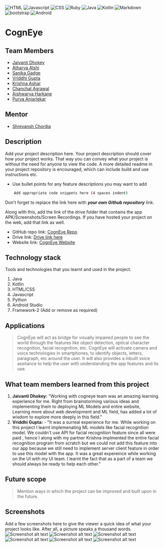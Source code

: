 ![HTML](https://img.shields.io/badge/HTML-239120?style=for-the-badge&logo=html5&logoColor=white)
![Javascript](https://img.shields.io/badge/JavaScript-F7DF1E?style=for-the-badge&logo=javascript&logoColor=black)
![CSS](https://img.shields.io/badge/CSS3-1572B6?style=for-the-badge&logo=css3&logoColor=white)
![Ruby](https://img.shields.io/badge/Ruby-CC342D?style=for-the-badge&logo=ruby&logoColor=white)
![Java](https://img.shields.io/badge/Java-ED8B00?style=for-the-badge&logo=java&logoColor=white)
![Kotlin](https://img.shields.io/badge/Kotlin-0095D5?&style=for-the-badge&logo=kotlin&logoColor=white)
![Markdown](https://img.shields.io/badge/Markdown-000000?style=for-the-badge&logo=markdown&logoColor=white)
![bootstrap](https://img.shields.io/badge/Bootstrap-563D7C?style=for-the-badge&logo=bootstrap&logoColor=white)
![Android](https://img.shields.io/badge/Android-3DDC84?style=for-the-badge&logo=android&logoColor=whi)
# CognEye

## Team Members
* [Jaivanti Dhokey](https://github.com/jaivanti)
* [Atharva Alshi](https://github.com/atharva1608) 
* [Sanika Gadge](https://github.com/Sanikagadge15) 
* [Vriddhi Gupta](https://github.com/Vriddhigupta)
* [Krishna Ashar](https://github.com/Krishna26Ashar) 
* [Chanchal Agrawal](https://github.com/chanchal221b)
* [Aishwarya Harkane](https://github.com/Aishwarya856)
* [Purva Anjarlekar](https://github.com/Caddonix) 

## Mentor
* [Shreyansh Chordia](https://github.com/shreyanshchordia)

## Description
Add your project description here. Your project description should cover how your project works. That way you can convey what your project is without the need for anyone to view the code. A more detailed readme in your project repository is encouraged, which can include build and use instructions etc.

* Use bullet points for any feature descriptions you may want to add

```bash
    Add appropriate code snippets here (4 spaces indent)
```

Don't forget to replace the link here with **_your own Github repository_** link.

Along with this, add the link of the drive folder that contains the app APK/Screenshots/Screen Recordings. If you have hosted your project on the web, add that link as well.

* GitHub repo link: [CognEye Repo](https://github.com/CognEye/CognEye)
* Drive link: [Drive link here](https://drive.google.com/)
* Website link: [CognEye Website]( cogneye.github.io/ )

## Technology stack

Tools and technologies that you learnt and used in the project.

1. Java
2. Kotlin
3. HTML/CSS
4. Javascript
5. Python
6. Android Studio
7. Framework-2 (Add or remove as required)

## Applications
>CognEye will act as bridge for visually impaired people to see the world through the features like object detection, optical character recognition, facial recognition, etc.
>CognEye will activate camera and voice technologies in smartphones, to identify objects, letters, paragraph, etc around the user.
>It will also provides a inbuilt voice assitance to help the user with understanding the app features and its use.

## What team members learned from this project



1. **Jaivanti Dhokey:** "Working with cogneye team was an amazing learning experience for me. Right from brainstorming various ideas and implementing them to deploying ML Models and entire website, Learning more about web development and ML field, has added a lot of wisdom to explore more deeply in this field."
2.  **Vriddhi Gupta:** - "It was a surreal experience for me. While working on this project I learnt implemenating ML models like facial recognition model. We couldn't use API for facial recognition feature since all were paid , hence I along with my partner Krishna implmented the entire facial recognition program from scratch but we could not add  this feature into our app because we still need to implement server client feature in order to use this model with the app. It was a great expereince while working on the UI with my UI team. I learnt the fact that as a part of a team we should always be ready to help each other."
## Future scope
>Mention ways in which the project can be improved and built upon in the future.

## Screenshots
Add a few screenshots here to give the viewer a quick idea of what your project looks like. After all, a picture speaks a thousand words.
![Screenshot alt text](https://github.com/Vriddhigupta/CognEye-1/blob/main/WhatsApp%20Image%202021-05-21%20at%202.10.08%20PM%20(4).jpeg) ![Screenshot alt text](https://github.com/Vriddhigupta/CognEye-1/blob/main/WhatsApp%20Image%202021-05-21%20at%202.10.08%20PM%20(3).jpeg)
![Screenshot alt text](https://github.com/Vriddhigupta/CognEye-1/blob/main/WhatsApp%20Image%202021-05-21%20at%202.10.08%20PM%20(3).jpeg)
![Screenshot alt text](https://github.com/Vriddhigupta/CognEye-1/blob/main/WhatsApp%20Image%202021-05-21%20at%202.10.08%20PM%20(2).jpeg)
![Screenshot alt text](https://github.com/Vriddhigupta/CognEye-1/blob/main/WhatsApp%20Image%202021-05-21%20at%202.10.08%20PM%20(1).jpeg)
![Screenshot alt text](https://github.com/Vriddhigupta/CognEye-1/blob/main/WhatsApp%20Image%202021-05-21%20at%202.10.08%20PM.jpeg)
